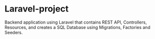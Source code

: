 # Laravel-project
Backend application using Laravel that contains REST API, Controllers, Resources, and creates a SQL Database using Migrations, Factories and Seeders.
